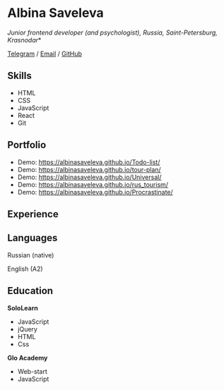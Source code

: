 Albina Saveleva
=======
*Junior frontend developer (and psychologist), Russia, Saint-Petersburg, Krasnodar**

[Telegram](https://t.me/albina_saveleva) / [Email](saveleva.albina.96@mail.ru) / [GitHub](https://github.com/albinasaveleva)

Skills
-----------
* HTML
* CSS
* JavaScript
* React
* Git

Portfolio
-----------
* Demo: https://albinasaveleva.github.io/Todo-list/
* Demo: https://albinasaveleva.github.io/tour-plan/
* Demo: https://albinasaveleva.github.io/Universal/
* Demo: https://albinasaveleva.github.io/rus_tourism/
* Demo: https://albinasaveleva.github.io/Procrastinate/

Experience
-----------

Languages
-----------
Russian (native)

English (A2)

Education
-----------
**SoloLearn**

* JavaScript
* jQuery
* HTML
* Css

**Glo Academy**

* Web-start
* JavaScript

